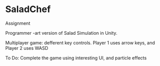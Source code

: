 # SaladChef
Assignment

Programmer -art version of Salad Simulation in Unity. 

Multiplayer game: defferent key controls. Player 1 uses arrow keys, and Player 2 uses WASD

To Do:
Complete the game using interesting UI, and particle effects
